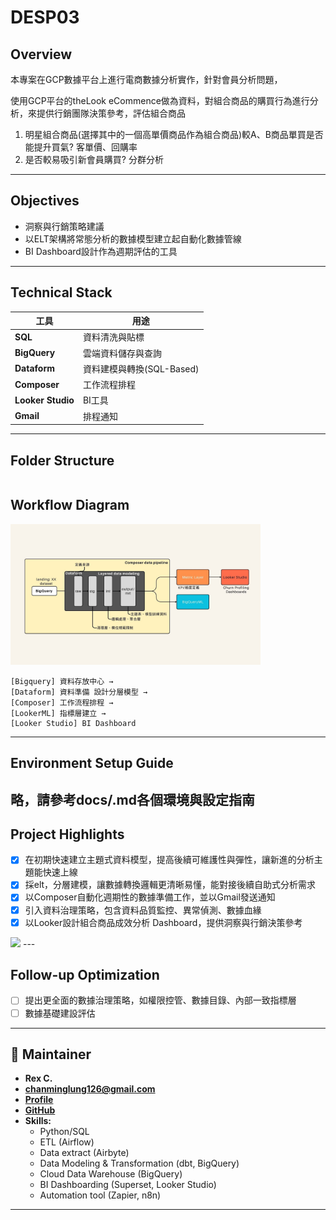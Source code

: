 # DESP03

## Overview

本專案在GCP數據平台上進行電商數據分析實作，針對會員分析問題，

使用GCP平台的theLook eCommence做為資料，對組合商品的購買行為進行分析，來提供行銷團隊決策參考，評估組合商品

1. 明星組合商品(選擇其中的一個高單價商品作為組合商品)較A、B商品單買是否能提升買氣? 客單價、回購率
2. 是否較易吸引新會員購買? 分群分析

--- 

## Objectives

- 洞察與行銷策略建議
- 以ELT架構將常態分析的數據模型建立起自動化數據管線
- BI Dashboard設計作為週期評估的工具

---

## Technical Stack

| 工具 | 用途 |
|------|------|
| **SQL** | 資料清洗與貼標 |
| **BigQuery** | 雲端資料儲存與查詢 |
| **Dataform** | 資料建模與轉換(SQL-Based) |
| **Composer** | 工作流程排程 |
| **Looker Studio** | BI工具 |
| **Gmail** | 排程通知 |
---

## Folder Structure

```text

```

## Workflow Diagram
<img src="assets/desp03_gcp_structure_ver1.jpg" width="400"/>

```text
[Bigquery] 資料存放中心 →
[Dataform] 資料準備 設計分層模型 →
[Composer] 工作流程排程 →
[LookerML] 指標層建立 →
[Looker Studio] BI Dashboard
```
---

## Environment Setup Guide

略，請參考docs/.md各個環境與設定指南
---

## Project Highlights
- [x] 在初期快速建立主題式資料模型，提高後續可維護性與彈性，讓新進的分析主題能快速上線
- [x] 採elt，分層建模，讓數據轉換邏輯更清晰易懂，能對接後續自助式分析需求
- [x] 以Composer自動化週期性的數據準備工作，並以Gmail發送通知
- [x] 引入資料治理策略，包含資料品質監控、異常偵測、數據血緣
- [x] 以Looker設計組合商品成效分析 Dashboard，提供洞察與行銷決策參考

<img src="assets/.png" width="400"/>
---

## Follow-up Optimization 

- [ ] 提出更全面的數據治理策略，如權限控管、數據目錄、內部一致指標層
- [ ] 數據基礎建設評估
---

## 👤 Maintainer 

- **Rex C.**
- **chanminglung126@gmail.com**
- [**Profile**](https://github.com/Rexgogo/dxsp01_brand_survey_automation.git)
- [**GitHub**](https://github.com/Rexgogo/dxsp01_brand_survey_automation.git)
- **Skills:**
  - Python/SQL
  - ETL (Airflow)
  - Data extract (Airbyte)
  - Data Modeling & Transformation (dbt, BigQuery)
  - Cloud Data Warehouse (BigQuery)
  - BI Dashboarding (Superset, Looker Studio)
  - Automation tool (Zapier, n8n)
--- 